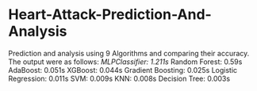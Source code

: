# Heart-Attack-Prediction-And-Analysis
Prediction and analysis using 9 Algorithms and comparing their accuracy.
The output were as follows:
*MLPClassifier: 1.211s*
Random Forest: 0.59s
AdaBoost: 0.051s
XGBoost: 0.044s
Gradient Boosting: 0.025s
Logistic Regression: 0.011s
SVM: 0.009s
KNN: 0.008s
Decision Tree: 0.003s
